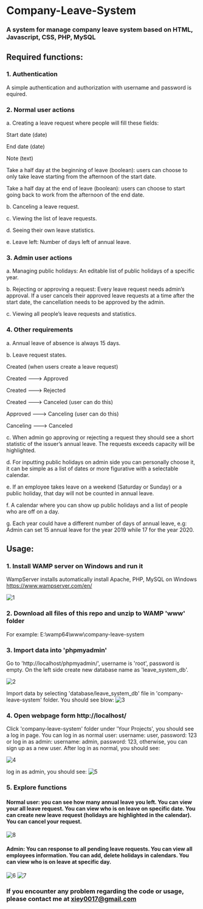 # Company-Leave-System
### A system for manage company leave system based on HTML, Javascript, CSS, PHP, MySQL

## Required functions:
### 1. Authentication
A simple authentication and authorization with username and password is equired.

### 2. Normal user actions

a. Creating a leave request where people will fill these fields:

Start date (date)

End date (date)

Note (text)

Take a half day at the beginning of leave (boolean): users can choose to only take leave starting from the afternoon of the start date.

Take a half day at the end of leave (boolean): users can choose to start going back to work from the afternoon of the end date.

b. Canceling a leave request.

c. Viewing the list of leave requests.

d. Seeing their own leave statistics.

e. Leave left: Number of days left of annual leave.

### 3. Admin user actions
a. Managing public holidays: An editable list of public holidays of a specific year.

b. Rejecting or approving a request: Every leave request needs admin’s approval. If a user cancels their approved leave requests at a time after the start date, the cancellation needs to be approved by the admin.

c. Viewing all people’s leave requests and statistics.

### 4. Other requirements
a. Annual leave of absence is always 15 days.

b. Leave request states.

Created (when users create a leave request)

Created ---> Approved

Created ---> Rejected

Created ---> Canceled (user can do this)

Approved ---> Canceling (user can do this)

Canceling ---> Canceled

c. When admin go approving or rejecting a request they should see a short statistic of the issuer’s annual leave. The requests exceeds capacity will be highlighted.

d. For inputting public holidays on admin side you can personally choose it, it can be simple as a list of dates or more figurative with a selectable calendar.

e. If an employee takes leave on a weekend (Saturday or Sunday) or a public holiday, that day will not be counted in annual leave.

f. A calendar where you can show up public holidays and a list of people who are off on a day.

g. Each year could have a different number of days of annual leave, e.g: Admin can set 15 annual leave for the year 2019 while 17 for the year 2020.


## Usage: 
### 1. Install WAMP server on Windows and run it
WampServer installs automatically install Apache, PHP, MySQL on Windows
https://www.wampserver.com/en/

![1](https://user-images.githubusercontent.com/37478093/93093578-6cac8780-f6d3-11ea-9cbb-0a94754ed10c.png)

### 2. Download all files of this repo and unzip to WAMP 'www' folder
For example: E:\wamp64\www\company-leave-system

### 3. Import data into 'phpmyadmin' 
Go to 'http://localhost/phpmyadmin/', username is 'root', password is empty. On the left side create new database name as 'leave_system_db'. 

![2](https://user-images.githubusercontent.com/37478093/93093580-6d451e00-f6d3-11ea-966e-24863a177de6.png)

Import data by selecting 'database/leave_system_db' file in 'company-leave-system' folder. You should see blow:
![3](https://user-images.githubusercontent.com/37478093/93093581-6d451e00-f6d3-11ea-8ca0-e630ba1d4b1c.png)

### 4. Open webpage form http://localhost/
Click 'company-leave-system' folder under 'Your Projects', you should see a log in page. You can log in as normal user: username: user, password: 123 or log in as admin: username: admin, password: 123, otherwise, you can sign up as a new user. After log in as normal, you should see:

![4](https://user-images.githubusercontent.com/37478093/93093560-69b19700-f6d3-11ea-8f9f-747dbfd66e51.png)


log in as admin, you should see:
![5](https://user-images.githubusercontent.com/37478093/93093567-6ae2c400-f6d3-11ea-9d99-48c6738c16d7.png)


### 5. Explore functions
#### Normal user: you can see how many annual leave you left. You can view your all leave request. You can view who is on leave on specific date. You can create new leave request (holidays are highlighted in the calendar). You can cancel your request.
![8](https://user-images.githubusercontent.com/37478093/93093575-6cac8780-f6d3-11ea-9ea4-af66eda96716.png)

#### Admin: You can response to all pending leave requests. You can view all employees information. You can add, delete holidays in calendars. You can view who is on leave at specific day.  
![6](https://user-images.githubusercontent.com/37478093/93093571-6b7b5a80-f6d3-11ea-8795-b2ba503a7472.png)
![7](https://user-images.githubusercontent.com/37478093/93093573-6c13f100-f6d3-11ea-9e37-8d9a2ef5ce73.png)

### If you encounter any problem regarding the code or usage, please contact me at xiey0017@gmail.com

